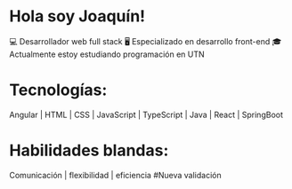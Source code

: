 # Hola soy Joaquín!
💻 Desarrollador web full stack
🖥️ Especializado en desarrollo front-end
🎓 Actualmente estoy estudiando programación en UTN 
# Tecnologías: 
  Angular | HTML | CSS | JavaScript | TypeScript | Java | React | SpringBoot
# Habilidades blandas:
  Comunicación | flexibilidad | eficiencia 
#Nueva validación 
